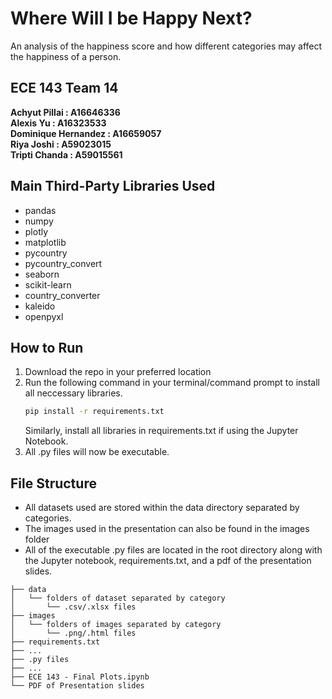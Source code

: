 # Where Will I be Happy Next?
An analysis of the happiness score and how different categories may affect the happiness of a person.
## ECE 143 Team 14
**Achyut Pillai : A16646336\
Alexis Yu : A16323533\
Dominique Hernandez : A16659057\
Riya Joshi : A59023015\
Tripti Chanda : A59015561**

## Main Third-Party Libraries Used
- pandas
- numpy
- plotly
- matplotlib
- pycountry
- pycountry_convert
- seaborn
- scikit-learn
- country_converter
- kaleido
- openpyxl


## How to Run
1. Download the repo in your preferred location
2. Run the following command in your terminal/command prompt to install all neccessary libraries.
    ```bash
    pip install -r requirements.txt
    ```
    Similarly, install all libraries in requirements.txt if using the Jupyter Notebook.
3. All .py files will now be executable.

## File Structure
- All datasets used are stored within the data directory separated by categories.
- The images used in the presentation can also be found in the images folder
- All of the executable .py files are located in the root directory along with the Jupyter notebook, requirements.txt, and a pdf of the presentation slides.

```
├── data
│   └── folders of dataset separated by category
│       └── .csv/.xlsx files
├── images
│   └── folders of images separated by category
│       └── .png/.html files
├── requirements.txt
├── ...
├── .py files
├── ...
├── ECE 143 - Final Plots.ipynb
└── PDF of Presentation slides
```